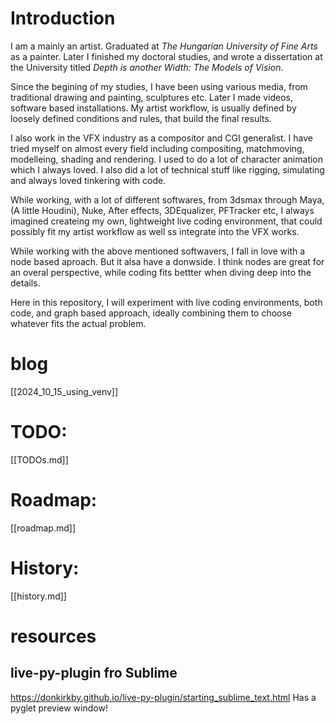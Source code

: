 # Introduction
I am a mainly an artist. Graduated at _The Hungarian University of Fine Arts_
as a painter. Later I finished my doctoral studies, and wrote a dissertation
at the University titled _Depth is another Width: The Models of Vision_.

Since the begining of my studies, I have been using various media, from
traditional drawing and painting, sculptures etc. Later I made videos,
software based installations.
My artist workflow, is usually defined by loosely defined conditions and rules,
that build the final results.

I also work in the VFX industry as a compositor and CGI generalist.
I have tried myself on almost every field including compositing, matchmoving,
modelleing, shading and rendering. I used to do a lot of character animation
which I always loved. I also did a lot of technical stuff like rigging,
simulating and always loved tinkering with code.

While working, with a lot of different softwares, from 3dsmax through Maya,
(A little Houdini), Nuke, After effects, 3DEqualizer, PFTracker etc,
I always imagined createing my own, lightweight live coding environment,
that could possibly fit my artist workflow as well ss integrate into the
VFX works.

While working with the above mentioned softwavers, I fall in love with a node
based aproach. But it alsa have a donwside. I think nodes are great for an
overal perspective, while coding fits bettter when diving deep into the details.

Here in this repository, I will experiment with live coding environments,
both code, and graph based approach, ideally combining them to choose whatever
fits the actual problem.

# blog
[[2024_10_15_using_venv]]

# TODO:
[[TODOs.md]]

# Roadmap:
[[roadmap.md]]

# History:
[[history.md]]


# resources

## live-py-plugin fro Sublime
https://donkirkby.github.io/live-py-plugin/starting_sublime_text.html
Has a pyglet preview window!